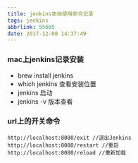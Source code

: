 ```yaml
---
title: jenkins本地使用命令记录
tags: jenkins
abbrlink: 55605
date: 2017-12-08 14:37:49
---
```


### mac上jenkins记录安装
- brew install jenkins
- which  jenkins 查看安装位置
- jenkins 启动
- jenkins -v 版本查看



### url上的开关命令

```
http://localhost:8080/exit //退出Jenkins
http://localhost:8080/restart //重启
http://localhost:8080/reload //重新加载
```
